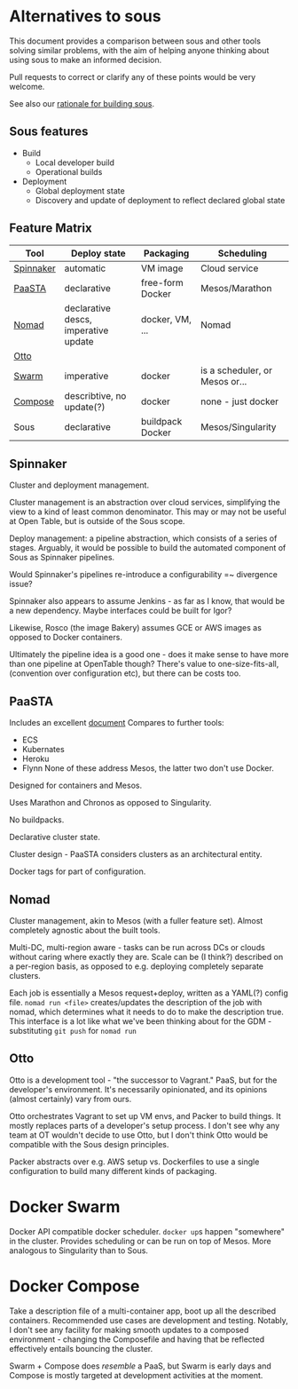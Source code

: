 # Alternatives to sous

This document provides a comparison between sous and other tools solving
similar problems, with the aim of helping anyone thinking about using
sous to make an informed decision.

Pull requests to correct or clarify any of these points would be very welcome.

See also our [rationale for building sous].

[rationale for building sous]: rationale.md

## Sous features

- Build
  - Local developer build
  - Operational builds
- Deployment
  - Global deployment state
  - Discovery and update of deployment to reflect declared global state

## Feature Matrix

| Tool        | Deploy state                         | Packaging        | Scheduling                     |
| ---         | -                                    | -                | -                              |
| [Spinnaker] | automatic                            | VM image         | Cloud service                  |
| [PaaSTA]    | declarative                          | free-form Docker | Mesos/Marathon                 |
| [Nomad]     | declarative descs, imperative update | docker, VM, ...  | Nomad                          |
| [Otto]      |                                      |                  |                                |
| [Swarm]     | imperative                           | docker           | is a scheduler, or Mesos or... |
| [Compose]   | describtive, no update(?)            | docker           | none - just docker             |
| Sous        | declarative                          | buildpack Docker | Mesos/Singularity              |

## Spinnaker

Cluster and deployment management.

Cluster management is an abstraction over cloud services, simplifying the view
to a kind of least common denominator. This may or may not be useful at Open
Table, but is outside of the Sous scope.

Deploy management: a pipeline abstraction, which consists of a series of
stages. Arguably, it would be possible to build the automated component of Sous
as Spinnaker pipelines.

Would Spinnaker's pipelines re-introduce a configurability =~ divergence issue?

Spinnaker also appears to assume Jenkins - as far as I know, that would be a
new dependency. Maybe interfaces could be built for Igor?

Likewise, Rosco (the image Bakery) assumes GCE or AWS images as opposed to
Docker containers.

Ultimately the pipeline idea is a good one - does it make sense to have more
than one pipeline at OpenTable though? There's value to one-size-fits-all,
(convention over configuration etc), but there can be costs too.

## PaaSTA

Includes an excellent
[document](https://github.com/Yelp/paasta/blob/master/comparison.md)
Compares to further tools:
- ECS
- Kubernates
- Heroku
- Flynn
None of these address Mesos, the latter two don't use Docker.

Designed for containers and Mesos.

Uses Marathon and Chronos as opposed to Singularity.

No buildpacks.

Declarative cluster state.

Cluster design - PaaSTA considers clusters as an architectural entity.

Docker tags for part of configuration.

## Nomad

Cluster management, akin to Mesos (with a fuller feature set). Almost
completely agnostic about the built tools.

Multi-DC, multi-region aware - tasks can be run across DCs or clouds without
caring where exactly they are. Scale can be (I think?) described on a
per-region basis, as opposed to e.g. deploying completely separate clusters.

Each job is essentially a Mesos request+deploy, written as a YAML(?) config
file. `nomad run <file>` creates/updates the description of the job with nomad,
which determines what it needs to do to make the description true. This
interface is a lot like what we've been thinking about for the GDM -
substituting `git push` for `nomad run`

## Otto

Otto is a development tool - "the successor to Vagrant." PaaS, but for the
developer's environment. It's necessarily opinionated, and its opinions (almost
certainly) vary from ours.

Otto orchestrates Vagrant to set up VM envs, and Packer to build things. It
mostly replaces parts of a developer's setup process. I don't see why any team
at OT wouldn't decide to use Otto, but I don't think Otto would be compatible
with the Sous design principles.

Packer abstracts over e.g. AWS setup vs. Dockerfiles to use a single
configuration to build many different kinds of packaging.

# Docker Swarm

Docker API compatible docker scheduler. `docker up`s happen "somewhere" in the
cluster. Provides scheduling or can be run on top of Mesos. More analogous to
Singularity than to Sous.

# Docker Compose

Take a description file of a multi-container app, boot up all the described
containers. Recommended use cases are development and testing. Notably, I don't
see any facility for making smooth updates to a composed environment - changing
the Composefile and having that be reflected effectively entails bouncing the
cluster.

Swarm + Compose does *resemble* a PaaS, but Swarm is early days and Compose is
mostly targeted at development activities at the moment.

[Spinnaker]: http://spinnaker.io
[PaaSTA]: https://github.com/Yelp/paasta
[Nomad]: https://www.nomadproject.io
[Otto]: https://www.ottoproject.io
[Swarm]: https://github.com/docker/swarm/
[Compose]: https://github.com/docker/compose
